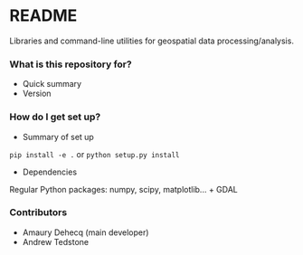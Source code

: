 # README #

Libraries and command-line utilities for geospatial data processing/analysis.

### What is this repository for? ###

* Quick summary
* Version

### How do I get set up? ###

* Summary of set up

`pip install -e .` or `python setup.py install`

* Dependencies

Regular Python packages: numpy, scipy, matplotlib... + GDAL


### Contributors ###

* Amaury Dehecq (main developer)
* Andrew Tedstone